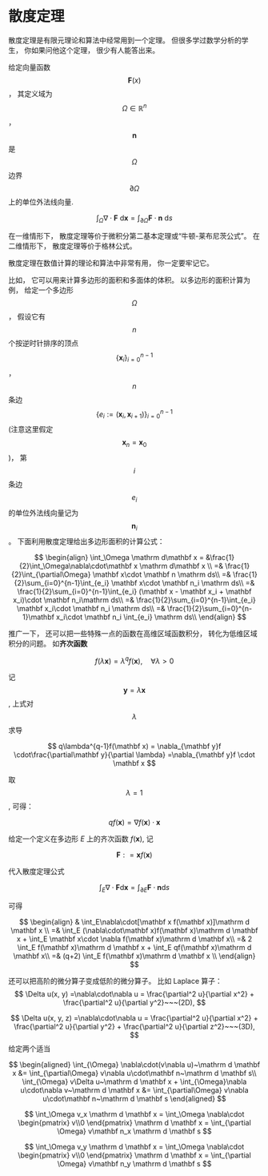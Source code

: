 # 散度定理

散度定理是有限元理论和算法中经常用到一个定理。 但很多学过数学分析的学生， 你如果问他这个定理， 很少有人能答出来。

给定向量函数 $$\mathbf F(x)$$， 其定义域为 $$\Omega\in\mathbb R^n$$， $$\mathbf n$$ 是 $$\Omega$$ 边界 $$\partial \Omega$$ 上的单位外法线向量.

$$
\int_{\Omega} \nabla\cdot\mathbf F~ \mathrm d \mathbf x = \int_{\partial \Omega}\mathbf  F\cdot\mathbf n ~\mathrm d s
$$

在一维情形下， 散度定理等价于微积分第二基本定理或“牛顿-莱布尼茨公式”。 在二维情形下， 散度定理等价于格林公式。

散度定理在数值计算的理论和算法中非常有用， 你一定要牢记它。 

比如， 它可以用来计算多边形的面积和多面体的体积。 以多边形的面积计算为例， 给定一个多边形 $$\Omega$$， 假设它有 $$n$$ 个按逆时针排序的顶点 $$\{\mathbf x_i \}_{i=0}^{n-1}$$， $$n$$ 条边 $$\{e_i:=(\mathbf x_i, \mathbf x_{i+1})\}_{i=0}^{n-1}$$(注意这里假定 $$\mathbf x_n = \mathbf x_0$$)， 第 $$i$$ 条边 $$e_i$$ 的单位外法线向量记为 $$\mathbf n_i$$。 下面利用散度定理给出多边形面积的计算公式：

$$
\begin{align}
\int_\Omega \mathrm d\mathbf x = &\frac{1}{2}\int_\Omega\nabla\cdot\mathbf x \mathrm d\mathbf x \\
=& \frac{1}{2}\int_{\partial\Omega} \mathbf x\cdot \mathbf n \mathrm ds\\
=& \frac{1}{2}\sum_{i=0}^{n-1}\int_{e_i} \mathbf x\cdot \mathbf n_i  \mathrm ds\\
=& \frac{1}{2}\sum_{i=0}^{n-1}\int_{e_i} (\mathbf x - \mathbf x_i + \mathbf x_i)\cdot \mathbf n_i\mathrm ds\\
=& \frac{1}{2}\sum_{i=0}^{n-1}\int_{e_i} \mathbf x_i\cdot \mathbf n_i  \mathrm ds\\
=& \frac{1}{2}\sum_{i=0}^{n-1}\mathbf x_i\cdot \mathbf n_i \int_{e_i} \mathrm ds\\
\end{align}
$$

推广一下， 还可以把一些特殊一点的函数在高维区域函数积分， 转化为低维区域积分的问题。 如**齐次函数**

$$
f(\lambda\mathbf x) = \lambda^qf(\mathbf x),\quad \forall \lambda > 0
$$

记 $$\mathbf y = \lambda \mathbf x $$, 上式对 $$\lambda$$ 求导

$$
q\lambda^{q-1}f(\mathbf x) = \nabla_{\mathbf y}f \cdot\frac{\partial\mathbf y}{\partial \lambda} =\nabla_{\mathbf y}f \cdot \mathbf x
$$

取 $$\lambda = 1$$, 可得：

$$
qf(\mathbf x) = \nabla f(\mathbf x)\cdot\mathbf x
$$

给定一个定义在多边形 $E$ 上的齐次函数 $f(\mathbf x)$, 记 

$$
\mathbf F: = \mathbf x f(\mathbf x)
$$

代入散度定理公式

$$
\int_E\nabla\cdot\mathbf F \mathrm d \mathbf x = \int_{\partial E} \mathbf F\cdot \mathbf n\mathrm ds
$$

可得

$$
\begin{align}
& \int_E\nabla\cdot[\mathbf x f(\mathbf x)]\mathrm d \mathbf x \\
=& \int_E (\nabla\cdot\mathbf x)f(\mathbf x)\mathrm d \mathbf x + 
\int_E \mathbf x\cdot \nabla f(\mathbf x)\mathrm d \mathbf x\\
=& 2 \int_E f(\mathbf x)\mathrm d \mathbf x + 
\int_E qf(\mathbf x)\mathrm d \mathbf x\\
=& (q+2) \int_E f(\mathbf x)\mathrm d \mathbf x \\
\end{align}
$$

还可以把高阶的微分算子变成低阶的微分算子。 比如 Laplace 算子：
$$
\Delta u(x, y) =\nabla\cdot\nabla u =   \frac{\partial^2 u}{\partial x^2} + \frac{\partial^2 u}{\partial y^2}~~~(2D),
$$

$$
\Delta u(x, y, z) =\nabla\cdot\nabla u =   \frac{\partial^2 u}{\partial x^2} + \frac{\partial^2 u}{\partial y^2} + \frac{\partial^2 u}{\partial z^2}~~~(3D),
$$
给定两个适当

$$
\begin{aligned}
\int_{\Omega} \nabla\cdot(v\nabla u)~\mathrm d \mathbf x &= \int_{\partial\Omega} v\nabla u\cdot\mathbf n~\mathrm d \mathbf s\\
\int_{\Omega} v\Delta u~\mathrm d \mathbf x + \int_{\Omega}\nabla u\cdot\nabla v~\mathrm d \mathbf x &= \int_{\partial\Omega} v\nabla u\cdot\mathbf n~\mathrm d \mathbf s
\end{aligned}
$$

$$
\int_\Omega v_x \mathrm d \mathbf x = \int_\Omega \nabla\cdot \begin{pmatrix}
v\\0
\end{pmatrix} \mathrm d \mathbf x = 
\int_{\partial \Omega} v\mathbf n_x \mathrm d \mathbf s
$$

$$
\int_\Omega v_y \mathrm d \mathbf x = \int_\Omega \nabla\cdot \begin{pmatrix}
v\\0
\end{pmatrix} \mathrm d \mathbf x = 
\int_{\partial \Omega} v\mathbf n_y \mathrm d \mathbf s
$$